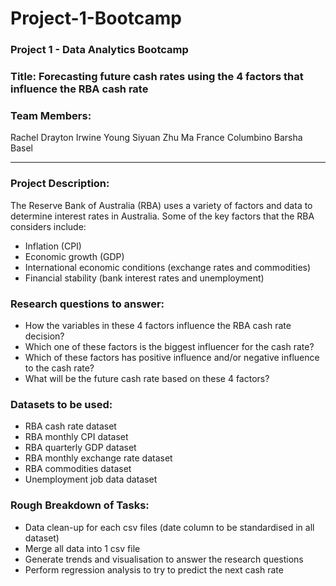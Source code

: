# Project-1-Bootcamp

### Project 1 - Data Analytics Bootcamp

### Title: Forecasting future cash rates using the 4 factors that influence the RBA cash rate

### Team Members:
Rachel Drayton
Irwine Young
Siyuan Zhu
Ma France Columbino
Barsha Basel

---
### Project Description:

The Reserve Bank of Australia (RBA) uses a variety of factors and data to determine interest rates in Australia. Some of the key factors that the RBA considers include:
+	Inflation (CPI) 
+	Economic growth (GDP) 
+	International economic conditions (exchange rates and commodities)
+	Financial stability (bank interest rates and unemployment)


### Research questions to answer:

+	How the variables in these 4 factors influence the RBA cash rate decision?
+	Which one of these factors is the biggest influencer for the cash rate? 
+	Which of these factors has positive influence and/or negative influence to the cash rate?
+	What will be the future cash rate based on these 4 factors?

### Datasets to be used:

+	RBA cash rate dataset
+	RBA monthly CPI dataset
+	RBA quarterly GDP dataset
+	RBA monthly exchange rate dataset
+	RBA commodities dataset
+	Unemployment job data dataset

### Rough Breakdown of Tasks:
+	Data clean-up for each csv files (date column to be standardised in all dataset)
+	Merge all data into 1 csv file
+	Generate trends and visualisation to answer the research questions
+	Perform regression analysis to try to predict the next cash rate
